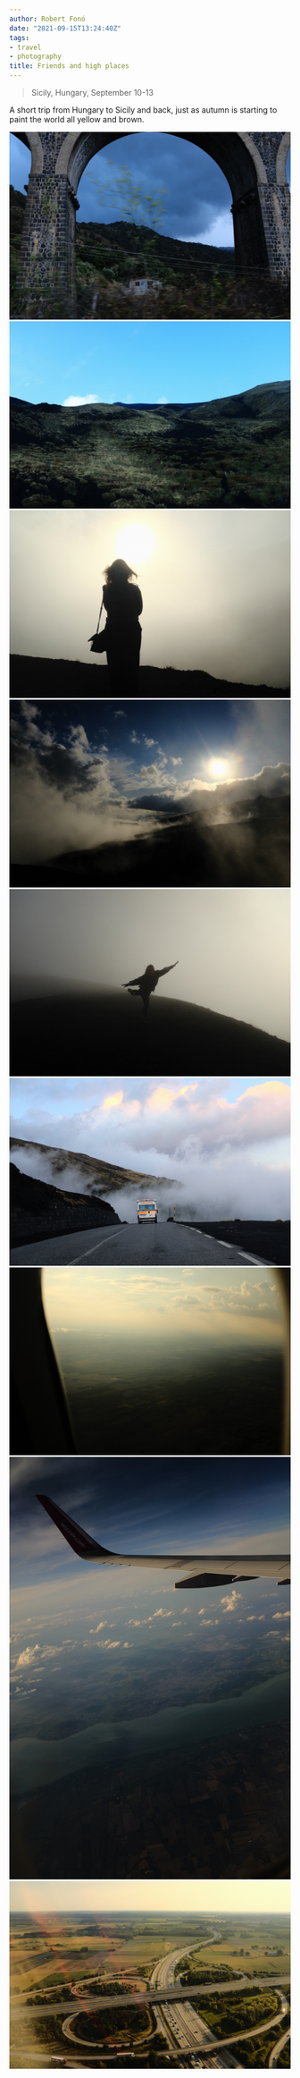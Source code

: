 ```yaml
---
author: Robert Fonó
date: "2021-09-15T13:24:40Z"
tags:
- travel
- photography
title: Friends and high places
---
```


>Sicily, Hungary, September 10-13

A short trip from Hungary to Sicily and back, just as autumn is starting to paint the world all yellow and brown.

![](FONO5163.jpg)
![](FONO5254.jpg)
![](FONO5282.jpg)
![](FONO5310.jpg)
![](FONO5302.jpg)
![](FONO5335.jpg)
![](FONO5650.jpg)
![](FONO5633.jpg)
![](FONO5660.jpg)
